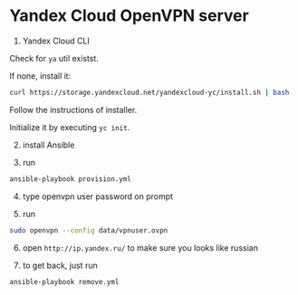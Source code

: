 # Yandex Cloud OpenVPN server 

1. Yandex Cloud CLI

Check for `ya` util existst.

If none, install it:

```bash
curl https://storage.yandexcloud.net/yandexcloud-yc/install.sh | bash
```
Follow the instructions of installer.

Initialize it by executing `yc init`.

2. install Ansible

3. run

```bash
ansible-playbook provision.yml
```

4. type openvpn user password on prompt

5. run

```bash
sudo openvpn --config data/vpnuser.ovpn
```

6. open `http://ip.yandex.ru/` to make sure you looks like russian

7. to get back, just run

```bash
ansible-playbook remove.yml
```
